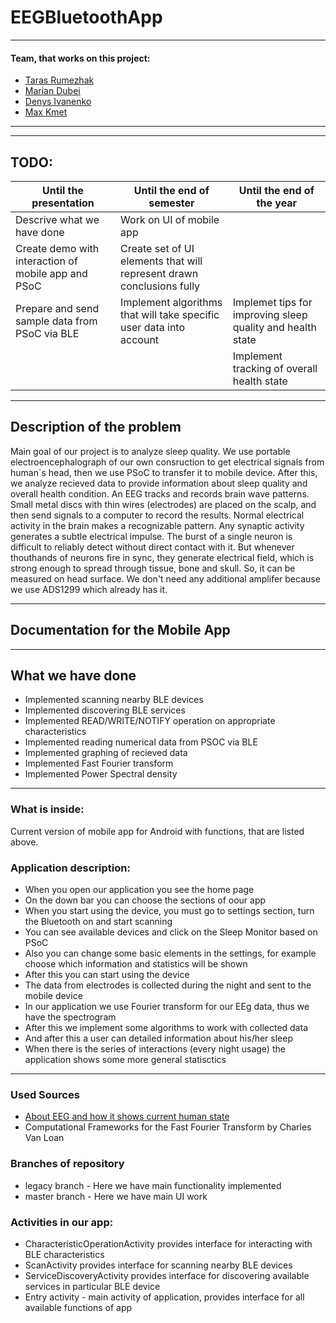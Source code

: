 # EEGBluetoothApp
---
#### Team, that works on this project:
- [Taras Rumezhak](https://github.com/tarasrumezhak)
- [Marian Dubei](https://github.com/MarianDubei)
- [Denys Ivanenko](https://github.com/LilJohny)
- [Max Kmet](https://github.com/MaxKmet)
---
___
## TODO:
|Until the presentation|Until the end of semester|Until the end of the year|
|-|-|-|
|Descrive what we have done| Work on UI of mobile app | |
|Create demo with interaction of mobile app and PSoC|Create set of UI elements that will represent drawn conclusions fully | |
|Prepare and send sample data from PSoC via BLE| Implement algorithms that will take specific user data into account |Implemet tips for improving sleep quality and health state|
| | |Implement tracking of overall health state|
___
## Description of the problem
Main goal of our project is to analyze sleep quality. We use portable electroencephalograph of our own consruction to get electrical signals from human`s head, then we use PSoC to transfer it to mobile device. After this, we analyze recieved data to provide information about sleep quality and overall health condition. 
An EEG tracks and records brain wave patterns. Small metal discs with thin wires (electrodes) are placed on the scalp, and then send signals to a computer to record the results. Normal electrical activity in the brain makes a recognizable pattern. 
Any synaptic activity generates a subtle electrical impulse. The burst of a single neuron is difficult to reliably detect without direct contact with it. But whenever thouthands of neurons fire in sync, they generate electrical field, which is strong enough to spread through tissue, bone and skull. So, it can be measured on head surface.
We don't need any additional amplifer because we use ADS1299 which already has it.
___
## Documentation for the Mobile App
___
## What we have done
- Implemented scanning nearby BLE devices
- Implemented discovering BLE services
- Implemented READ/WRITE/NOTIFY operation on appropriate characteristics
- Implemented reading numerical data from PSOC via BLE
- Implemented graphing of recieved data
- Implemented Fast Fourier transform
- Implemented Power Spectral density
___

### What is inside:
Current version of mobile app for Android with functions, that are listed above.

### Application description:
  - When you open our application you see the home page
  - On the down bar you can choose the sections of oour app
  - When you start using the device, you must go to settings section, turn the Bluetooth on and start scanning
  - You can see available devices and click on the Sleep Monitor based on PSoC
  - Also you can change some basic elements in the settings, for example choose which information and statistics will be shown
  - After this you can start using the device
  - The data from electrodes is collected during the night and sent to the mobile device
  - In our application we use Fourier transform for our EEg data, thus we have the spectrogram
  - After this we implement some algorithms to work with collected data
  - And after this a user can detailed information about his/her sleep
  - When there is the series of interactions (every night usage) the application shows some more general statisctics
___
### Used Sources
- [About EEG and how it shows current human state](https://www.epi.ch/wp-content/uploads/Artikel-Achermann_1-09.pdf)
- Computational Frameworks for the Fast Fourier Transform by Charles Van Loan
### Branches of repository
- legacy branch - Here we have main functionality implemented
- master branch - Here we have main UI work
### Activities in our app:
- CharacteristicOperationActivity provides interface for interacting with BLE characteristics 
- ScanActivity provides interface for scanning nearby BLE devices
- ServiceDiscoveryActivity provides interface for discovering available services in particular BLE device
- Entry activity -  main activity of application, provides interface for all available functions of app
